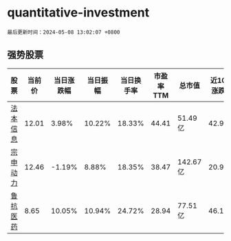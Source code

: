 # quantitative-investment

`最后更新时间：2024-05-08 13:02:07 +0800`

## 强势股票

|股票|当前价|当日涨跌幅|当日振幅|当日换手率|市盈率TTM|总市值|近10日涨跌幅|
|----|----|----|----|----|----|----|----|
|[法本信息](https://xueqiu.com/S/SZ300925)|12.01|3.98%|10.22%|18.33%|44.41|51.49亿|42.98%|
|[宗申动力](https://xueqiu.com/S/SZ001696)|12.46|-1.19%|8.88%|18.35%|38.47|142.67亿|20.97%|
|[鲁抗医药](https://xueqiu.com/S/SH600789)|8.65|10.05%|10.94%|24.72%|28.94|77.51亿|46.11%|
